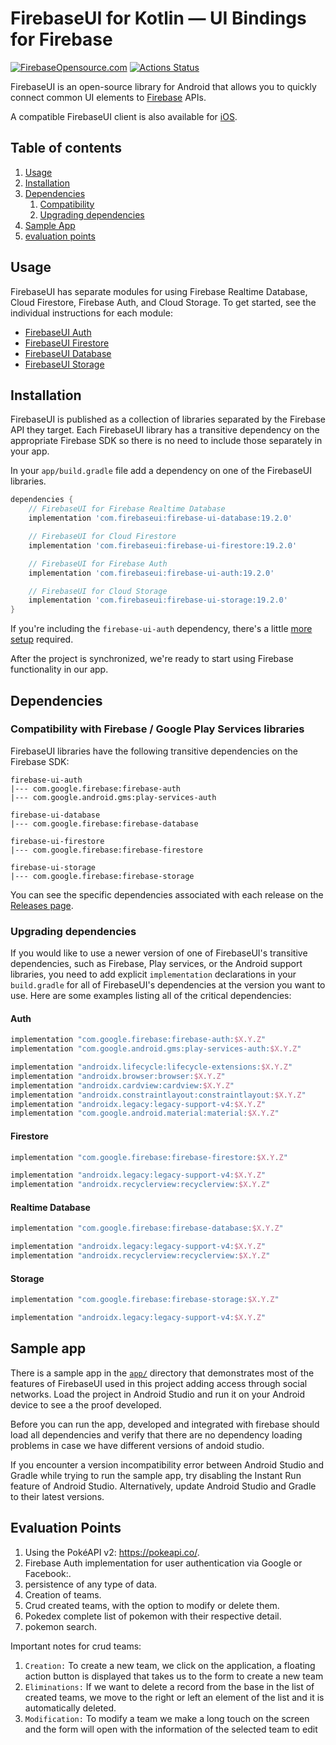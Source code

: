 # FirebaseUI for Kotlin — UI Bindings for Firebase

[![FirebaseOpensource.com](https://img.shields.io/badge/Docs-firebaseopensource.com-orange.svg)](
https://firebaseopensource.com/projects/firebase/firebaseui-android
)
[![Actions Status][gh-actions-badge]][gh-actions]

FirebaseUI is an open-source library for Android that allows you to
quickly connect common UI elements to [Firebase](https://firebase.google.com) APIs.

A compatible FirebaseUI client is also available for [iOS](https://github.com/firebase/firebaseui-ios).

## Table of contents

1. [Usage](#usage)
1. [Installation](#installation)
1. [Dependencies](#dependencies)
   1. [Compatibility](#compatibility-with-firebase--google-play-services-libraries)
   1. [Upgrading dependencies](#upgrading-dependencies)
1. [Sample App](#sample-app)
1. [evaluation points](#points)


## Usage

FirebaseUI has separate modules for using Firebase Realtime Database, Cloud Firestore,
Firebase Auth, and Cloud Storage. To get started, see the individual instructions for each module:

* [FirebaseUI Auth]()
* [FirebaseUI Firestore]()
* [FirebaseUI Database]()
* [FirebaseUI Storage]()

## Installation

FirebaseUI is published as a collection of libraries separated by the
Firebase API they target. Each FirebaseUI library has a transitive
dependency on the appropriate Firebase SDK so there is no need to include
those separately in your app.

In your `app/build.gradle` file add a dependency on one of the FirebaseUI
libraries.

```groovy
dependencies {
    // FirebaseUI for Firebase Realtime Database
    implementation 'com.firebaseui:firebase-ui-database:19.2.0'

    // FirebaseUI for Cloud Firestore
    implementation 'com.firebaseui:firebase-ui-firestore:19.2.0'

    // FirebaseUI for Firebase Auth
    implementation 'com.firebaseui:firebase-ui-auth:19.2.0'

    // FirebaseUI for Cloud Storage
    implementation 'com.firebaseui:firebase-ui-storage:19.2.0'
}
```

If you're including the `firebase-ui-auth` dependency, there's a little
[more setup](https://firebase.google.com/docs/android/setup) required.

After the project is synchronized, we're ready to start using Firebase functionality in our app.


## Dependencies

### Compatibility with Firebase / Google Play Services libraries

FirebaseUI libraries have the following transitive dependencies on the Firebase SDK:
```
firebase-ui-auth
|--- com.google.firebase:firebase-auth
|--- com.google.android.gms:play-services-auth

firebase-ui-database
|--- com.google.firebase:firebase-database

firebase-ui-firestore
|--- com.google.firebase:firebase-firestore

firebase-ui-storage
|--- com.google.firebase:firebase-storage
```

You can see the specific dependencies associated with each release on the 
[Releases page](https://firebase.google.com/support/releases).

### Upgrading dependencies

If you would like to use a newer version of one of FirebaseUI's transitive dependencies, such
as Firebase, Play services, or the Android support libraries, you need to add explicit
`implementation` declarations in your `build.gradle` for all of FirebaseUI's dependencies at the version
you want to use. Here are some examples listing all of the critical dependencies:

#### Auth

```groovy
implementation "com.google.firebase:firebase-auth:$X.Y.Z"
implementation "com.google.android.gms:play-services-auth:$X.Y.Z"

implementation "androidx.lifecycle:lifecycle-extensions:$X.Y.Z"
implementation "androidx.browser:browser:$X.Y.Z"
implementation "androidx.cardview:cardview:$X.Y.Z"
implementation "androidx.constraintlayout:constraintlayout:$X.Y.Z"
implementation "androidx.legacy:legacy-support-v4:$X.Y.Z"
implementation "com.google.android.material:material:$X.Y.Z"
```

#### Firestore

```groovy
implementation "com.google.firebase:firebase-firestore:$X.Y.Z"

implementation "androidx.legacy:legacy-support-v4:$X.Y.Z"
implementation "androidx.recyclerview:recyclerview:$X.Y.Z"
```

#### Realtime Database

```groovy
implementation "com.google.firebase:firebase-database:$X.Y.Z"

implementation "androidx.legacy:legacy-support-v4:$X.Y.Z"
implementation "androidx.recyclerview:recyclerview:$X.Y.Z"
```

#### Storage

```groovy
implementation "com.google.firebase:firebase-storage:$X.Y.Z"

implementation "androidx.legacy:legacy-support-v4:$X.Y.Z"
```


## Sample app

There is a sample app in the [`app/`](app) directory that demonstrates most
of the features of FirebaseUI used in this project adding access through social networks. 
Load the project in Android Studio and run it on your Android device to see a the proof developed.

Before you can run the app, developed and integrated with firebase should load 
all dependencies and verify that there are no dependency loading problems 
in case we have different versions of andoid studio.

If you encounter a version incompatibility error between Android Studio
and Gradle while trying to run the sample app, try disabling the Instant
Run feature of Android Studio. Alternatively, update Android Studio and
Gradle to their latest versions.


## Evaluation Points

1. Using the PokéAPI v2: https://pokeapi.co/.
1. Firebase Auth implementation for user authentication via Google or Facebook:.
1. persistence of any type of data.
1. Creation of teams.
1. Crud created teams, with the option to modify or delete them.
1. Pokedex complete list of pokemon with their respective detail.
1. pokemon search.

Important notes for crud teams:
1. `Creation:`
  To create a new team, we click on the application, a floating action button is displayed that takes us to the form to create a new team
1. `Eliminations:`
If we want to delete a record from the base in the list of created teams, we move to the right or left an element of the list and it is automatically deleted.
1. `Modification:`
To modify a team we make a long touch on the screen and the form will open with the information of the selected team to edit

[gh-actions]: https://github.com/firebase/FirebaseUI-Android/actions
[gh-actions-badge]: https://github.com/firebase/FirebaseUI-Android/workflows/Android%20CI/badge.svg
